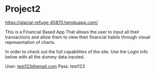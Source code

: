 # Project2

https://glacial-refuge-45870.herokuapp.com/

This is a Financial Based App That allows the user to input all their transactions and allow them to view their financial habits through visual representation of charts.

In order to check out the full capabilities of the site. Use the Login info below with all the dummy data inputed.

User: test123@email.com
Pass: test123
